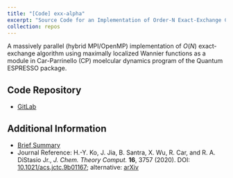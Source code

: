 ```yaml
---
title: "[Code] exx-alpha"
excerpt: "Source Code for an Implementation of Order-N Exact-Exchange Calculation using Localized Orbitals in Quantum ESPRESSO <br/><img src='/images/exx1-toc.png' width='300'>"
collection: repos
---
```


A massively parallel (hybrid MPI/OpenMP) implementation of *O*(*N*) exact-exchange algorithm using maximally localized Wannier functions as a module in Car-Parrinello (CP) moelcular dynamics program of the Quantum ESPRESSO package.

## Code Repository
- <u><a href="https://gitlab.com/kosinyj/exx_module_version_one_demo">GitLab</a></u>

## Additional Information
- <u><a href="/research/electronic-structure#exx-paper-1">Brief Summary</a></u>
- Journal Reference: H.-Y. Ko, J. Jia, B. Santra, X. Wu, R. Car, and R. A. DiStasio Jr., *J. Chem. Theory Comput.* **16**, 3757 (2020). DOI: <u><a href="https://pubs.acs.org/doi/10.1021/acs.jctc.9b01167">10.1021/acs.jctc.9b01167</a></u>; alternative: <u><a href="https://arxiv.org/abs/1911.10630">arXiv</a></u>
